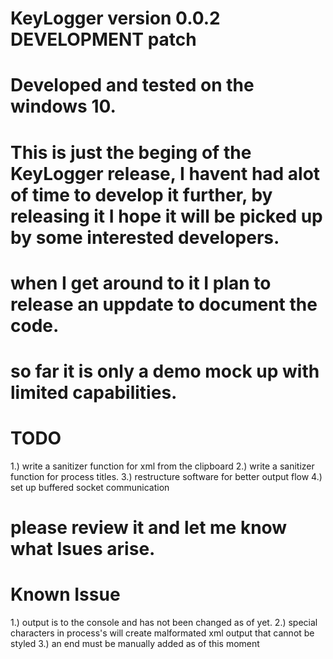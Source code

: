 # KeyLogger version 0.0.2 DEVELOPMENT patch 

# Developed and tested on the windows 10.
# This is just the beging of the KeyLogger release, I havent had alot of time to develop it further, by releasing it I hope it will be picked up by some interested developers. 

# when I get around to it I plan to release an uppdate to document the code.
# so far it is only a demo mock up with limited capabilities. 
# TODO
  1.) write a sanitizer function for xml from the clipboard
  2.) write a sanitizer function for process titles.
  3.) restructure software for better output flow
  4.) set up buffered socket communication
  
# please review it and let me know what Isues arise. 

# Known Issue
 1.) output is to the console and has not been changed as of yet.
 2.) special characters in process's will create malformated xml output that cannot be styled
 3.) an end </KeyLoggerMetaData> must be manually added as of this moment
